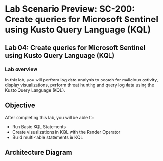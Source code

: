 # Lab Scenario Preview: SC-200: Create queries for Microsoft Sentinel using Kusto Query Language (KQL)

## Lab 04: Create queries for Microsoft Sentinel using Kusto Query Language (KQL)

### Lab overview

In this lab, you will perform log data analysis to search for malicious activity, display visualizations, perform threat hunting and  query log data using the Kusto Query Language (KQL).

## Objective
  
  After completing this lab, you will be able to:

- Run Basic KQL Statements
- Create visualizations in KQL with the Render Operator
- Build multi-table statements in KQL
  
## Architecture Diagram



